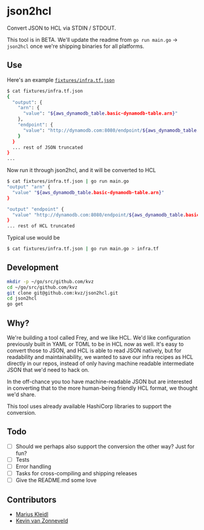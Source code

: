 # json2hcl

Convert JSON to HCL via STDIN / STDOUT.

This tool is in BETA. We'll update the readme from `go run main.go` -> `json2hcl` once we're
shipping binaries for all platforms.

## Use

Here's an example [`fixtures/infra.tf.json`](fixtures/infra.tf.json)

```bash
$ cat fixtures/infra.tf.json
{
  "output": {
    "arn": {
      "value": "${aws_dynamodb_table.basic-dynamodb-table.arn}"
    },
    "endpoint": {
      "value": "http://dynamodb.com:8080/endpoint/${aws_dynamodb_table.basic-dynamodb-table.arn}"
    }
  }
  ... rest of JSON truncated
}
... 
```

Now run it through json2hcl, and it will be converted to HCL

```bash
$ cat fixtures/infra.tf.json | go run main.go
"output" "arn" {
  "value" "${aws_dynamodb_table.basic-dynamodb-table.arn}"
}

"output" "endpoint" {
  "value" "http://dynamodb.com:8080/endpoint/${aws_dynamodb_table.basic-dynamodb-table.arn}"
}
... rest of HCL truncated
```

Typical use would be

```bash
$ cat fixtures/infra.tf.json | go run main.go > infra.tf
```

## Development

```bash
mkdir -p ~/go/src/github.com/kvz
cd ~/go/src/github.com/kvz
git clone git@github.com:kvz/json2hcl.git
cd json2hcl
go get
```

## Why?

We're building a tool called Frey, and we like HCL. We'd like configuration previously 
built in YAML or TOML to be in HCL now as well. It's easy to convert those to JSON,
and HCL is able to read JSON natively, but for readability and maintainability, we wanted to save 
our infra recipes as HCL directly in our repos, instead of only having machine readable intermediate 
JSON that we'd need to hack on.

In the off-chance you too have machine-readable JSON but are interested in converting that
to the more human-being friendly HCL format, we thought we'd share.

This tool uses already available HashiCorp libraries to support the conversion.

## Todo

- [ ] Should we perhaps also support the conversion the other way? Just for fun?
- [ ] Tests
- [ ] Error handling
- [ ] Tasks for cross-compiling and shipping releases
- [ ] Give the README.md some love

## Contributors

- [Marius Kleidl](https://github.com/Acconut)
- [Kevin van Zonneveld](https://github.com/kvz)
